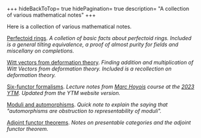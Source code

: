 +++
hideBackToTop= true
hidePagination= true
description= "A collection of various mathematical notes"
+++

Here is a collection of various mathematical notes.

[Perfectoid rings](/pdf/pfd.pdf). _A colletion of basic facts about perfectoid rings. Included is a general tilting equivalence, a proof of almost purity for fields and miscellany on completions._

[Witt vectors from deformation theory](/pdf/wittdef.pdf). _Finding addition and multiplication of Witt Vectors from deformation theory. Included is a recollection on deformation theory._

[Six-functor formalisms](/pdf/6ff.pdf). _Lecture notes from [Marc Hoyois](https://hoyois.app.uni-regensburg.de/) course at the [2023 YTM](https://archiveweb.epfl.ch/ytm2023.epfl.ch/). Updated from the YTM website version._

[Moduli and automorphisms](/pdf/moduli.pdf). _Quick note to explain the saying that "automorphisms are obstruction to representability of moduli"._ 

[Adjoint functor theorems](/pdf/prescat.pdf). _Notes on presentable categories and the adjoint functor theorem._
